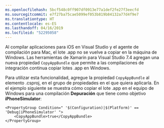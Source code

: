 ```yaml
---
ms.openlocfilehash: 5bcf548c0ff907df0913e77a1def2fe27f3eecfd
ms.sourcegitcommit: e7f27ba75cae5099ef053b819b84132a77d4f9e7
ms.translationtype: HT
ms.contentlocale: es-ES
ms.lasthandoff: 04/16/2019
ms.locfileid: "52295058"
---
```


Al compilar aplicaciones para iOS en Visual Studio y el agente de compilación para Mac, el lote .app no se vuelve a copiar en la máquina de Windows. Las herramientas de Xamarin para Visual Studio 7.4 agregan una nueva propiedad `CopyAppBundle` que permite a las compilaciones de integración continua copiar lotes .app en Windows.

Para utilizar esta funcionalidad, agregue la propiedad `CopyAppBundle` al elemento .csproj, en el grupo de propiedades en el que quiera aplicarla. En el ejemplo siguiente se muestra cómo copiar el lote .app en el equipo de Windows para una compilación **Depuración** que tiene como objetivo **iPhoneSimulator**:

    <PropertyGroup Condition=" '$(Configuration)|$(Platform)' == 'Debug|iPhoneSimulator' ">
        <CopyAppBundle>true</CopyAppBundle>
    </PropertyGroup>

